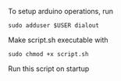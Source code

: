 To setup arduino operations, run

```
sudo adduser $USER dialout
```
Make script.sh executable with
```
sudo chmod +x script.sh
```
Run this script on startup
